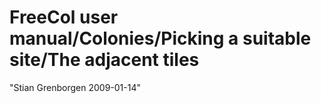 # FreeCol user manual/Colonies/Picking a suitable site/The adjacent tiles

"Stian Grenborgen 2009-01-14" 
